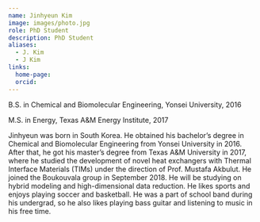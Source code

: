 ```yaml
---
name: Jinhyeun Kim
image: images/photo.jpg
role: PhD Student
description: PhD Student
aliases:
  - J. Kim
  - J Kim
links:
  home-page: 
  orcid: 
---
```


B.S. in Chemical and Biomolecular Engineering, Yonsei University, 2016

M.S. in Energy, Texas A&M Energy Institute, 2017

Jinhyeun was born in South Korea. He obtained his bachelor’s degree in Chemical and Biomolecular Engineering from Yonsei University in 2016. After that, he got his master’s degree from Texas A&M University in 2017, where he studied the development of novel heat exchangers with Thermal Interface Materials (TIMs) under the direction of Prof. Mustafa Akbulut. He joined the Boukouvala group in September 2018. He will be studying on hybrid modeling and high-dimensional data reduction. He likes sports and enjoys playing soccer and basketball. He was a part of school band during his undergrad, so he also likes playing bass guitar and listening to music in his free time.
